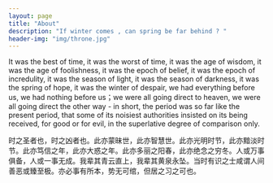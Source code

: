```yaml
---
layout: page
title: "About"
description: "If winter comes , can spring be far behind ? "
header-img: "img/throne.jpg"
---
```

It was the best of time, it was the worst of time, it was the age of wisdom, it was the age of foolishness, it was the epoch of belief, it was the epoch of incredulity, it was the season of light, it was the season of darkness, it was the spring of hope, it was the winter of despair, we had everything before us, we had nothing before us；we were all going direct to heaven, we were all going direct the other way - in short, the period was so far like the present period, that some of its noisiest authorities insisted on its being received, for good or for evil, in the superlative degree of comparison only.



时之圣者也，时之凶者也。此亦蒙昧世，此亦智慧世。此亦光明时节，此亦黯淡时节。此亦笃信之年，此亦大惑之年。此亦多丽之阳春，此亦绝念之穷冬。人或万事俱备，人或一事无成。我辈其青云直上，我辈其黄泉永坠。当时有识之士咸谓人间善恶或臻至极。亦必事有所本，势无可绾，但居之习之可也。 
